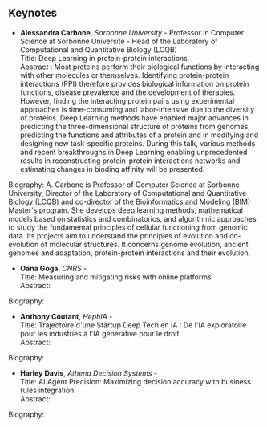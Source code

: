 ## Keynotes

* **Alessandra Carbone**, *Sorbonne University* - Professor in Computer Science at Sorbonne Université - Head of the Laboratory of Computational and Quantitative Biology (LCQB) <br>
Title: Deep Learning in protein-protein interactions <br>
Abstract : Most proteins perform their biological functions by interacting with other molecules or themselves.
Identifying protein-protein interactions (PPI) therefore provides biological information on protein functions, disease prevalence and the development of therapies.
However, finding the interacting protein pairs using experimental approaches is time-consuming and labor-intensive due to the diversity of proteins.
Deep Learning methods have enabled major advances in predicting the three-dimensional structure of proteins from genomes, predicting the functions and attributes of a protein and in modifying and designing new task-specific proteins.
During this talk, various methods and recent breakthroughs in Deep Learning enabling unprecedented results in reconstructing protein-protein interactions networks and estimating changes in binding affinity will be presented. <br>

Biography: A. Carbone is Professor of Computer Science at Sorbonne University, 
Director of the Laboratory of Computational and Quantitative Biology (LCQB) and co-director of the Bioinformatics and Modeling (BIM) Master's program. 
She develops deep learning methods, mathematical models based on statistics and combinatorics, and algorithmic approaches to study the fundamental principles of cellular functioning from genomic data. 
Its projects aim to understand the principles of evolution and co-evolution of molecular structures. It concerns genome evolution, ancient genomes and adaptation, protein-protein interactions and their evolution.



* **Oana Goga**, *CNRS* - <br>
Title: Measuring and mitigating risks with online platforms <br>
Abstract: <br>

Biography: <br>


* **Anthony Coutant**, *HephIA* - <br>
Title: Trajectoire d'une Startup Deep Tech en IA : De l'IA exploratoire pour les industries à l'IA générative pour le droit <br>
Abstract: <br>

Biography: <br>


* **Harley Davis**, *Athena Decision Systems* - <br>
Title: AI Agent Precision: Maximizing decision accuracy with business rules integration <br>
Abstract: <br>

Biography: 
